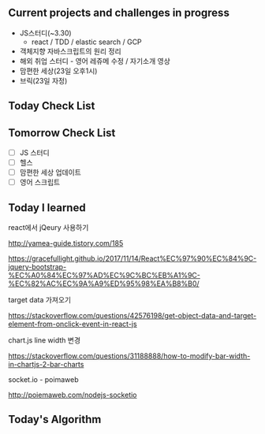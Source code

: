 ## Current projects and challenges in progress

- JS스터디(~3.30)
  - react / TDD / elastic search / GCP 
- 객체지향 자바스크립트의 원리 정리
- 해외 취업 스터디 - 영어 레쥬메 수정 / 자기소개 영상
- 맘편한 세상(23일 오후1시)
- 브릭(23일 자정)

## Today Check List



## Tomorrow Check List

- [ ] JS 스터디
- [ ] 헬스
- [ ] 맘편한 세상 업데이트
- [ ] 영어 스크립트

## Today I learned

react에서 jQeury 사용하기

http://yamea-guide.tistory.com/185

https://gracefullight.github.io/2017/11/14/React%EC%97%90%EC%84%9C-jquery-bootstrap-%EC%A0%84%EC%97%AD%EC%9C%BC%EB%A1%9C-%EC%82%AC%EC%9A%A9%ED%95%98%EA%B8%B0/



target data 가져오기

https://stackoverflow.com/questions/42576198/get-object-data-and-target-element-from-onclick-event-in-react-js



chart.js line width 변경

https://stackoverflow.com/questions/31188888/how-to-modify-bar-width-in-chartjs-2-bar-charts



socket.io - poimaweb

http://poiemaweb.com/nodejs-socketio

## Today's Algorithm

